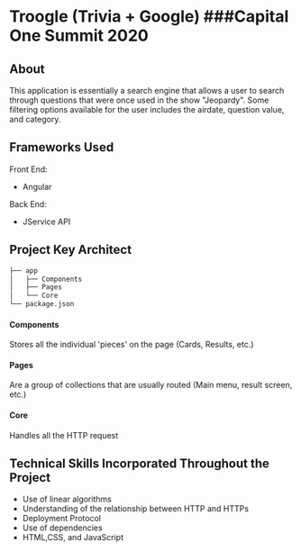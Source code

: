 # Troogle (Trivia + Google) ###Capital One Summit 2020

## About
This application is essentially a search engine that allows a user to search through questions that were once used in the show "Jeopardy". Some filtering options available for the user includes the airdate, question value, and category.

## Frameworks Used
Front End: <br>
- Angular 

Back End: <br>
- JService API

## Project Key Architect

```bash
├── app
│   ├── Components
│   ├── Pages   
│   └── Core    
└── package.json
```

#### Components
Stores all the individual 'pieces' on the page (Cards, Results, etc.)

#### Pages
Are a group of collections that are usually routed (Main menu, result screen, etc.)

#### Core
Handles all the HTTP request

## Technical Skills Incorporated Throughout the Project
- Use of linear algorithms
- Understanding of the relationship between HTTP and HTTPs
- Deployment Protocol
- Use of dependencies
- HTML,CSS, and JavaScript


